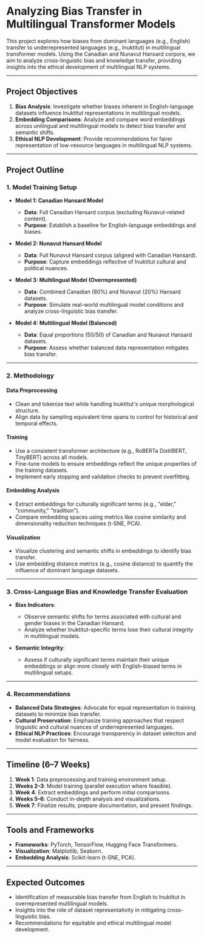 # Analyzing Bias Transfer in Multilingual Transformer Models

This project explores how biases from dominant languages (e.g., English) transfer to underrepresented languages (e.g., Inuktitut) in multilingual transformer models. Using the Canadian and Nunavut Hansard corpora, we aim to analyze cross-linguistic bias and knowledge transfer, providing insights into the ethical development of multilingual NLP systems.

---

## Project Objectives

1. **Bias Analysis**: Investigate whether biases inherent in English-language datasets influence Inuktitut representations in multilingual models.
2. **Embedding Comparisons**: Analyze and compare word embeddings across unilingual and multilingual models to detect bias transfer and semantic shifts.
3. **Ethical NLP Development**: Provide recommendations for fairer representation of low-resource languages in multilingual NLP systems.

---

## Project Outline

### 1. Model Training Setup

- **Model 1: Canadian Hansard Model**  
  - **Data**: Full Canadian Hansard corpus (excluding Nunavut-related content).
  - **Purpose**: Establish a baseline for English-language embeddings and biases.

- **Model 2: Nunavut Hansard Model**  
  - **Data**: Full Nunavut Hansard corpus (aligned with Canadian Hansard).
  - **Purpose**: Capture embeddings reflective of Inuktitut cultural and political nuances.

- **Model 3: Multilingual Model (Overrepresented)**  
  - **Data**: Combined Canadian (80%) and Nunavut (20%) Hansard datasets.  
  - **Purpose**: Simulate real-world multilingual model conditions and analyze cross-linguistic bias transfer.

- **Model 4: Multilingual Model (Balanced)**  
  - **Data**: Equal proportions (50/50) of Canadian and Nunavut Hansard datasets.  
  - **Purpose**: Assess whether balanced data representation mitigates bias transfer.

---

### 2. Methodology

#### Data Preprocessing
- Clean and tokenize text while handling Inuktitut's unique morphological structure.
- Align data by sampling equivalent time spans to control for historical and temporal effects.

#### Training
- Use a consistent transformer architecture (e.g., RoBERTa DistilBERT, TinyBERT) across all models.
- Fine-tune models to ensure embeddings reflect the unique properties of the training datasets.
- Implement early stopping and validation checks to prevent overfitting.

#### Embedding Analysis
- Extract embeddings for culturally significant terms (e.g., "elder," "community," "tradition").
- Compare embedding spaces using metrics like cosine similarity and dimensionality reduction techniques (t-SNE, PCA).

#### Visualization
- Visualize clustering and semantic shifts in embeddings to identify bias transfer.
- Use embedding distance metrics (e.g., cosine distance) to quantify the influence of dominant language datasets.

---

### 3. Cross-Language Bias and Knowledge Transfer Evaluation

- **Bias Indicators**:  
  - Observe semantic shifts for terms associated with cultural and gender biases in the Canadian Hansard.
  - Analyze whether Inuktitut-specific terms lose their cultural integrity in multilingual models.

- **Semantic Integrity**:  
  - Assess if culturally significant terms maintain their unique embeddings or align more closely with English-biased terms in multilingual setups.

---

### 4. Recommendations

- **Balanced Data Strategies**: Advocate for equal representation in training datasets to minimize bias transfer.
- **Cultural Preservation**: Emphasize training approaches that respect linguistic and cultural nuances of underrepresented languages.
- **Ethical NLP Practices**: Encourage transparency in dataset selection and model evaluation for fairness.

---

## Timeline (6–7 Weeks)

1. **Week 1**: Data preprocessing and training environment setup.
2. **Weeks 2–3**: Model training (parallel execution where feasible).
3. **Week 4**: Extract embeddings and perform initial comparisons.
4. **Weeks 5–6**: Conduct in-depth analysis and visualizations.
5. **Week 7**: Finalize results, prepare documentation, and present findings.

---

## Tools and Frameworks

- **Frameworks**: PyTorch, TensorFlow, Hugging Face Transformers.
- **Visualization**: Matplotlib, Seaborn.
- **Embedding Analysis**: Scikit-learn (t-SNE, PCA).

---

## Expected Outcomes

- Identification of measurable bias transfer from English to Inuktitut in overrepresented multilingual models.
- Insights into the role of dataset representativity in mitigating cross-linguistic bias.
- Recommendations for equitable and ethical multilingual model development.
